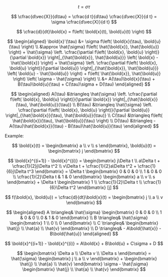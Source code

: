 

$$
t = \sigma \tau
$$

$$
\cfrac{d\vec{X}}{d\tau} = \cfrac{d t}{d\tau} \cfrac{d\vec{X}}{d t} = \sigma \cfrac{d\vec{X}}{d t}
$$

$$
\cfrac{d}{dt}\bold{x} = f\left( \bold{x}(t), \bold{u}(t) \right)
$$

$$
\begin{aligned}
    \bold{x}'(\tau) &= \sigma f\left( \bold{x}(\tau), \bold{u}(\tau) \right) \\
    &\approx \hat{\sigma} f\left( \hat{\bold{x}}, \hat{\bold{u}} \right) +
        \hat{\sigma} \left. \cfrac{\partial f\left( \bold{x}, \bold{u} \right)}{\partial \bold{x}} \right|_{\hat{\bold{x}}, \hat{\bold{u}}} \left( \bold{x} - \hat{\bold{x}} \right) +
        \hat{\sigma} \left. \cfrac{\partial f\left( \bold{x}, \bold{u} \right)}{\partial \bold{u}} \right|_{\hat{\bold{x}}, \hat{\bold{u}}} \left( \bold{u} - \hat{\bold{u}} \right) +
        f\left( \hat{\bold{x}}, \hat{\bold{u}} \right) \left( \sigma - \hat{\sigma} \right) \\
    &= A(\tau)\bold{x}(\tau) + B(\tau)\bold{u}(\tau) + C(\tau)\sigma + D(\tau)
\end{aligned}
$$

$$
\begin{aligned}
    A(\tau) &\triangleq \hat{\sigma} \left. \cfrac{\partial f\left( \bold{x}, \bold{u} \right)}{\partial \bold{x}} \right|_{\hat{\bold{x}}(\tau), \hat{\bold{u}}(\tau)} \\
    B(\tau) &\triangleq \hat{\sigma} \left. \cfrac{\partial f\left( \bold{x}, \bold{u} \right)}{\partial \bold{u}} \right|_{\hat{\bold{x}}(\tau), \hat{\bold{u}}(\tau)} \\
    C(\tau) &\triangleq f\left( \hat{\bold{x}}(\tau), \hat{\bold{u}}(\tau) \right) \\
    D(\tau) &\triangleq - A(\tau)\hat{\bold{x}}(\tau) - B(\tau)\hat{\bold{u}}(\tau)
\end{aligned}
$$

Example:

$$
\bold{x}(t) = \begin{bmatrix}
    a \\ v \\ s
\end{bmatrix}, \bold{u}(t) = \begin{bmatrix}
    j
\end{bmatrix}
$$

$$
\bold{x}^{(i+1)} - \bold{x}^{(i)} = \begin{bmatrix}
    j\Delta t \\
    a\Delta t + \cfrac{1}{2}j\Delta t^2 \\
    v\Delta t + \cfrac{1}{2}a\Delta t^2 + \cfrac{1}{6}j\Delta t^3
\end{bmatrix} = \Delta t \begin{bmatrix}
    0 & 0 & 0 \\
    1 & 0 & 0 \\
    \cfrac{1}{2}\Delta t & 1 & 0
\end{bmatrix} \begin{bmatrix}
    a \\ v \\ s
\end{bmatrix} + \Delta t \begin{bmatrix}
    1 \\ \cfrac{1}{2}\Delta t \\ \cfrac{1}{6}\Delta t^2
\end{bmatrix} [j]
$$

$$
f(\bold{x}, \bold{u}) = \cfrac{d}{dt}\bold{x}(t) = \begin{bmatrix}
    j \\ a \\ v
\end{bmatrix}
$$

$$
\begin{aligned}
    A \triangleq& \hat{\sigma} \begin{bmatrix}
        0 & 0 & 0 \\
        1 & 0 & 0 \\
        0 & 1 & 0
    \end{bmatrix} \\
    B \triangleq& \hat{\sigma} \begin{bmatrix}
        1 \\ 0 \\ 0
    \end{bmatrix} \\
    C \triangleq& \begin{bmatrix}
        \hat{j} \\ \hat{a} \\ \hat{v}
    \end{bmatrix} \\
    D \triangleq& - A\bold{\hat{x}} - B\bold{\hat{u}}
\end{aligned}
$$

$$
\bold{x}^{(i+1)} - \bold{x}^{(i)} = A\bold{x} + B\bold{u} + C\sigma + D
$$

$$
\begin{bmatrix}
    \Delta a \\ \Delta v \\ \Delta s
\end{bmatrix} = \hat{\sigma} \begin{bmatrix}
    j \\ a \\ v
\end{bmatrix} + \begin{bmatrix}
    \hat{j} \\ \hat{a} \\ \hat{v}
\end{bmatrix} \sigma - \hat{\sigma} \begin{bmatrix}
    \hat{j} \\ \hat{a} \\ \hat{v}
\end{bmatrix}
$$
